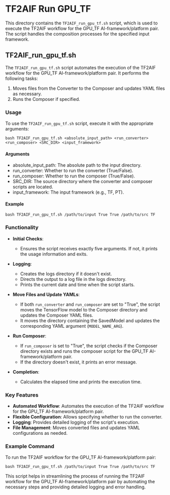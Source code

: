 # TF2AIF Run GPU_TF

This directory contains the `TF2AIF_run_gpu_tf.sh` script, which is used to execute the TF2AIF workflow for the GPU_TF AI-framework/platform pair. The script handles the composition processes for the specified input framework.

## TF2AIF_run_gpu_tf.sh

The `TF2AIF_run_gpu_tf.sh` script automates the execution of the TF2AIF workflow for the GPU_TF AI-framework/platform pair. It performs the following tasks:

1. Moves files from the Converter to the Composer and updates YAML files as necessary.
2. Runs the Composer if specified.

### Usage

To use the `TF2AIF_run_gpu_tf.sh` script, execute it with the appropriate arguments:

```shell
bash TF2AIF_run_gpu_tf.sh <absolute_input_path> <run_converter> <run_composer> <SRC_DIR> <input_framework>
```

#### Arguments

- absolute_input_path: The absolute path to the input directory.
- run_converter: Whether to run the converter (True/False).
- run_composer: Whether to run the composer (True/False).
- SRC_DIR: The source directory where the converter and composer scripts are located.
- input_framework: The input framework (e.g., TF, PT).

#### Example

```shell
bash TF2AIF_run_gpu_tf.sh /path/to/input True True /path/to/src TF
```

### Functionality

- **Initial Checks**:
  - Ensures the script receives exactly five arguments. If not, it prints the usage information and exits.

- **Logging**:
  - Creates the logs directory if it doesn't exist.
  - Directs the output to a log file in the logs directory.
  - Prints the current date and time when the script starts.

- **Move Files and Update YAMLs**:
  - If both `run_converter` and `run_composer` are set to "True", the script moves the TensorFlow model to the Composer directory and updates the Composer YAML files.
  - It moves the directory containing the SavedModel and updates the corresponding YAML argument (`MODEL_NAME_ARG`).

- **Run Composer**:
  - If `run_composer` is set to "True", the script checks if the Composer directory exists and runs the composer script for the GPU_TF AI-framework/platform pair.
  - If the directory doesn't exist, it prints an error message.

- **Completion**:
  - Calculates the elapsed time and prints the execution time.

### Key Features

- **Automated Workflow**: Automates the execution of the TF2AIF workflow for the GPU_TF AI-framework/platform pair.
- **Flexible Configuration**: Allows specifying whether to run the converter.
- **Logging**: Provides detailed logging of the script's execution.
- **File Management**: Moves converted files and updates YAML configurations as needed.

### Example Command

To run the TF2AIF workflow for the GPU_TF AI-framework/platform pair:

```shell
bash TF2AIF_run_gpu_tf.sh /path/to/input True True /path/to/src TF
```

This script helps in streamlining the process of running the TF2AIF workflow for the GPU_TF AI-framework/platform pair by automating the necessary steps and providing detailed logging and error handling.
